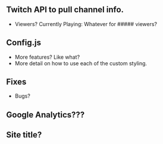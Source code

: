 ## Twitch API to pull channel info.

* Viewers? Currently Playing: Whatever for ##### viewers?

## Config.js

* More features? Like what?
* More detail on how to use each of the custom styling.

## Fixes

* Bugs?

## Google Analytics???

## Site title?
